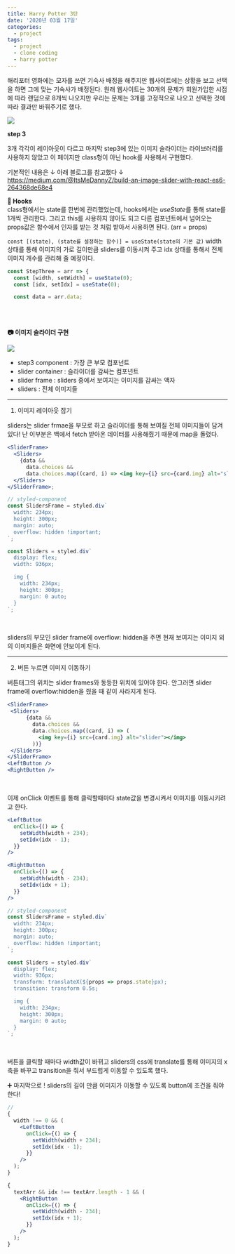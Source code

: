 ```yaml
---
title: Harry Potter 3탄
date: '2020년 03월 17일'
categories:
  - project
tags:
  - project
  - clone coding
  - harry potter
---
```


해리포터 영화에는 모자를 쓰면 기숙사 배정을 해주지만 웹사이트에는 상황을 보고 선택을 하면 그에 맞는 기숙사가 배정된다. 원래 웹사이트는 30개의 문제가 회원가입한 시점에 따라 랜덤으로 8개씩 나오지만 우리는 문제는 3개를 고정적으로 나오고 선택한 것에 따라 결과만 바꿔주기로 했다.

![](https://images.velog.io/images/ppl8709/post/78a74970-48e7-42ff-93ef-faf31ed9a566/image.png)

**step 3**

3개 각각이 레이아웃이 다르고 마지막 step3에 있는 이미지 슬라이더는 라이브러리를 사용하지 않았고 이 페이지만 class형이 아닌 hook를 사용해서 구현했다.

기본적인 내용은 ↓ 아래 블로그를 참고했다 ↓
https://medium.com/@ItsMeDannyZ/build-an-image-slider-with-react-es6-264368de68e4

**🔎 Hooks**
</br>
class형에서는 state를 한번에 관리했었는데, hooks에서는 *useState*를 통해 state를 1개씩 관리한다. 그리고 this를 사용하지 않아도 되고 다른 컴포넌트에서 넘어오는 props값은 함수에서 인자를 받는 것 처럼 받아서 사용하면 된다. (arr = props)

`const [(state), (state를 설정하는 함수)] = useState(state의 기본 값)`
width 상태를 통해 이미지의 가로 길이만큼 sliders를 이동시켜 주고 idx 상태를 통해서 전체 이미지 개수를 관리해 줄 예정이다.

```jsx
const StepThree = arr => {
  const [width, setWidth] = useState(0);
  const [idx, setIdx] = useState(0);

  const data = arr.data;
```

</br>
</br>

**📷 이미지 슬라이더 구현**

![](https://images.velog.io/images/ppl8709/post/5e8088ce-2423-4825-89b4-4f21f846c37b/image.png)

- step3 component : 가장 큰 부모 컴포넌트
- slider container : 슬라이더를 감싸는 컴포넌트
- slider frame : sliders 중에서 보여지는 이미지를 감싸는 액자
- sliders : 전체 이미지들

---

1. 이미지 레이아웃 잡기

sliders는 slider frmae을 부모로 하고 슬라이더를 통해 보여질 전체 이미지들이 담겨있다! 난 이부분은 백에서 fetch 받아온 데이터를 사용해줬기 때문에 map을 돌렸다.

```jsx
<SliderFrame>
  <Sliders>
    {data &&
      data.choices &&
      data.choices.map((card, i) => <img key={i} src={card.img} alt="slider"></img>)}
  </Sliders>
</SliderFrame>;

// styled-component
const SlidersFrame = styled.div`
  width: 234px;
  height: 300px;
  margin: auto;
  overflow: hidden !important;
`;

const Sliders = styled.div`
  display: flex;
  width: 936px;

  img {
    width: 234px;
    height: 300px;
    margin: 0 auto;
  }
`;
```

</br>

sliders의 부모인 slider frame에 overflow: hidden을 주면 현재 보여지는 이미지 외의 이미지들은 화면에 안보이게 된다.

---

2. 버튼 누르면 이미지 이동하기

버튼태그의 위치는 slider frames와 동등한 위치에 있어야 한다. 안그러면 slider frame에 overflow:hidden을 줬을 때 같이 사라지게 된다.

```jsx
<SliderFrame>
 <Sliders>
      {data &&
        data.choices &&
        data.choices.map((card, i) => (
          <img key={i} src={card.img} alt="slider"></img>
        ))}
 </Sliders>
</SliderFrame>
<LeftButton />
<RightButton />

```

</br>

이제 onClick 이벤트를 통해 클릭할때마다 state값을 변경시켜서 이미지를 이동시키려고 한다.

```jsx
<LeftButton
  onClick={() => {
    setWidth(width + 234);
  	setIdx(idx - 1);
  }}
/>

<RightButton
  onClick={() => {
    setWidth(width - 234);
  	setIdx(idx + 1);
  }}
/>

// styled-component
const SlidersFrame = styled.div`
  width: 234px;
  height: 300px;
  margin: auto;
  overflow: hidden !important;
`;

const Sliders = styled.div`
  display: flex;
  width: 936px;
  transform: translateX(${props => props.state}px);
  transition: transform 0.5s;

  img {
    width: 234px;
    height: 300px;
    margin: 0 auto;
  }
`;
```

</br>

버튼을 클릭할 때마다 width값이 바뀌고 sliders의 css에 translate를 통해 이미지의 x축을 바꾸고 transition을 줘서 부드럽게 이동할 수 있도록 했다.

➕ 마지막으로 ! sliders의 길이 만큼 이미지가 이동할 수 있도록 button에 조건을 줘야한다!

```jsx
//
{
  width !== 0 && (
    <LeftButton
      onClick={() => {
        setWidth(width + 234);
        setIdx(idx - 1);
      }}
    />
  );
}

{
  textArr && idx !== textArr.length - 1 && (
    <RightButton
      onClick={() => {
        setWidth(width - 234);
        setIdx(idx + 1);
      }}
    />
  );
}
```
